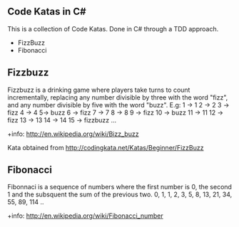 Code Katas in C#
------------------

This is a collection of Code Katas. Done in C# through a TDD approach.

* FizzBuzz
* Fibonacci


Fizzbuzz
---------

Fizzbuzz is a drinking game where players take turns to count incrementally, replacing any number divisible by three with the word "fizz", and any number divisible by five with the word "buzz".
E.g: 
	1 -> 1
    2 -> 2
	3 -> fizz
	4 -> 4
	5-> buzz 
	6 -> fizz
	7 -> 7
	8 -> 8
	9 -> fizz
	10 -> buzz
	11 -> 11
	12 -> fizz
	13 -> 13
	14 -> 14
	15 -> fizzbuzz
	...

+info: http://en.wikipedia.org/wiki/Bizz_buzz

Kata obtained from http://codingkata.net/Katas/Beginner/FizzBuzz


Fibonacci
-----------
Fibonnaci is a sequence of numbers where the first number is 0, the second 1 and the subsquent the sum of the previous two.
0, 1, 1, 2, 3, 5, 8, 13, 21, 34, 55, 89, 114 ..

+info: http://en.wikipedia.org/wiki/Fibonacci_number